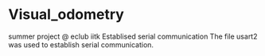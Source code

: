 Visual_odometry
===============

summer project @ eclub iitk
Establised serial communication
The file usart2 was used to establish serial communication.
